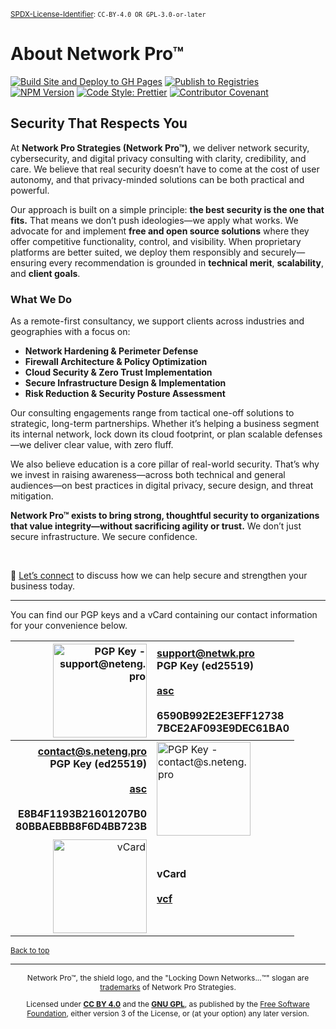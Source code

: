 <!-- =====================================================================
src/README.md

Copyright © 2025 Network Pro Strategies (Network Pro™)
SPDX-License-Identifier: CC-BY-4.0 OR GPL-3.0-or-later
This file is part of Network Pro.
====================================================================== -->

<sup>[SPDX-License-Identifier](https://spdx.dev/learn/handling-license-info/):
`CC-BY-4.0 OR GPL-3.0-or-later`</sup>

<a name="top"></a>

# About Network Pro&trade;

[![Build Site and Deploy to GH Pages](https://github.com/netwk-pro/docs/actions/workflows/build-and-deploy.yml/badge.svg)](https://github.com/netwk-pro/docs/actions/workflows/build-and-deploy.yml)
[![Publish to Registries](https://github.com/netwk-pro/docs/actions/workflows/publish.yml/badge.svg)](https://github.com/netwk-pro/docs/actions/workflows/publish.yml)  
[![NPM Version](https://img.shields.io/npm/v/%40networkpro%2Fdocs?registry_uri=https%3A%2F%2Fregistry.npmjs.com&style=flat&logo=npm&color=%23CB3837)](https://www.npmjs.com/package/@networkpro/docs)
[![Code Style: Prettier](https://img.shields.io/badge/code_style-prettier-ff69b4.svg?style=flat)](https://github.com/prettier/prettier)
[![Contributor Covenant](https://img.shields.io/badge/Contributor%20Covenant-2.1-4baaaa.svg)](https://github.com/netwk-pro/netwk-pro.github.io/blob/master/CODE_OF_CONDUCT.md)

## Security That Respects You

At **Network Pro Strategies (Network Pro&trade;)**, we deliver network security,
cybersecurity, and digital privacy consulting with clarity, credibility, and
care. We believe that real security doesn’t have to come at the cost of user
autonomy, and that privacy-minded solutions can be both practical and powerful.

Our approach is built on a simple principle: **the best security is the one that
fits.** That means we don’t push ideologies—we apply what works. We advocate for
and implement **free and open source solutions** where they offer competitive
functionality, control, and visibility. When proprietary platforms are better
suited, we deploy them responsibly and securely—ensuring every recommendation is
grounded in **technical merit**, **scalability**, and **client goals**.

### **What We Do**

As a remote-first consultancy, we support clients across industries and
geographies with a focus on:

- **Network Hardening & Perimeter Defense**
- **Firewall Architecture & Policy Optimization**
- **Cloud Security & Zero Trust Implementation**
- **Secure Infrastructure Design & Implementation**
- **Risk Reduction & Security Posture Assessment**

Our consulting engagements range from tactical one-off solutions to strategic,
long-term partnerships. Whether it’s helping a business segment its internal
network, lock down its cloud footprint, or plan scalable defenses—we deliver
clear value, with zero fluff.

We also believe education is a core pillar of real-world security. That’s why we
invest in raising awareness—across both technical and general audiences—on best
practices in digital privacy, secure design, and threat mitigation.

**Network Pro&trade; exists to bring strong, thoughtful security to
organizations that value integrity—without sacrificing agility or trust.** We
don’t just secure infrastructure. We secure confidence.

&nbsp;

🔹 [Let’s connect](https://netwk.pro/contact) to discuss how we can help secure
and strengthen your business today.

---

You can find our PGP keys and a vCard containing our contact information for
your convenience below.

|                                                                                                       <img decoding="async" loading="lazy" src="https://raw.githubusercontent.com/netwk-pro/netwk-pro.github.io/refs/heads/master/src/lib/img/qr/pgp-support.png" height="150px" width="150px" alt="PGP Key - support@neteng.pro"> | **[support@netwk.pro](https://keys.openpgp.org/search?q=support%40netwk.pro)**<br />**PGP Key (ed25519)**<br />&nbsp;<br /><a href="https://netwk.pro/pgp/support@neteng.pro.asc" type="application/pgp-keys" download target="_blank">**asc**</a><br />&nbsp;<br />**6590B992E2E3EFF12738**<br />**7BCE2AF093E9DEC61BA0** |
| ---------------------------------------------------------------------------------------------------------------------------------------------------------------------------------------------------------------------------------------------------------------------------------------------------------------------------------: | :------------------------------------------------------------------------------------------------------------------------------------------------------------------------------------------------------------------------------------------------------------------------------------------------------------------------- |
| **[contact@s.neteng.pro](https://keys.openpgp.org/search?q=contact%40s.neteng.pro)**<br />**PGP Key (ed25519)**<br />&nbsp;<br /><a href="https://netwk.pro/pgp/contact@s.neteng.pro.asc" type="application/pgp-keys" download target="_blank">**asc**</a><br />&nbsp;<br />**E8B4F1193B21601207B0**<br />**80BBAEBBB8F6D4BB723B** | <img decoding="async" loading="lazy" src="https://raw.githubusercontent.com/netwk-pro/netwk-pro.github.io/refs/heads/master/src/lib/img/qr/pgp-contact.png" height="150px" width="150px" alt="PGP Key - contact@s.neteng.pro">                                                                                             |
|                                                                                                                                    <img decoding="async" loading="lazy" src="https://raw.githubusercontent.com/netwk-pro/netwk-pro.github.io/refs/heads/master/src/lib/img/qr/vcard.png" height="150px" width="150px" alt="vCard"> | **vCard**<br />&nbsp;<br /><a href="https://netwk.pro/bin/contact.vcf" type="text/vcard" download target="_blank">**vcf**</a>                                                                                                                                                                                              |

<sub>[Back to top](#top)</sub>

---

<span style="font-size: 12px; text-align: center;">

<p>Network Pro&trade;, the shield logo, and the "Locking Down Networks...&trade;" slogan are <a href="https://docs.netwk.pro/legal/#trademark" target="_self">trademarks</a> of Network Pro Strategies.</p>

<p>Licensed under <a href="https://docs.netwk.pro/legal/#cc-by" target="_self"><strong>CC BY 4.0</strong></a> and the <a href="https://docs.netwk.pro/legal/#gnu-gpl" target="_self"><strong>GNU GPL</strong></a>, as published by the <a rel="noopener noreferrer" href="https://fsf.org" target="_blank">Free Software Foundation</a>, either version 3 of the License, or (at your option) any later version.</p>

</span>
